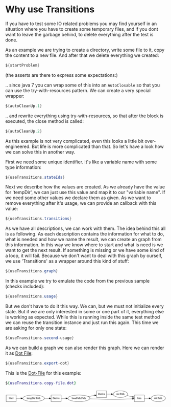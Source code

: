# Why use Transitions

If you have to test some IO related problems you may find yourself in an situation where you have to create some
temporary files, and if you dont want to leave the garbage behind, to delete everything after the test is done.

As an example we are trying to create a directory, write some file to it, copy the content to a new file.
And after that we delete everything we created:

```java
${startProblem}
```

(the asserts are there to express some expectations:)

.. since java 7 you can wrap some of this into an `AutoClosable` so that you can use the try-with-resources pattern.
We can create a very special wrapper:

```java
${autoCleanUp.1}
```

.. and rewrite everything using try-with-resources, so that after the block is executed, the close method is called:

```java
${autoCleanUp.2}
```

As this example is not very complicated, even this looks a little bit over-engineered.
But life is more complicated than that. So let's have a look how we can solve this in another way.

First we need some unique identifier. It's like a variable name with some type information:

```java
${useTransitions.stateIds}
```

Next we describe how the values are created. As we already have the value for 'tempDir', we can just use this value
and map it to our "variable name". If we need some other values we declare them as given. As we want to remove
everything after it's usage, we can provide an callback with this value:

```java
${useTransitions.transitions}
```

As we have all descriptions, we can work with them. The idea behind this all is as following. As each description
contains the information for what to do, what is needed and how we name the result, we can create an graph from
this information. In this way we know where to start and what is need is we want to get the next result. If something
is missing or we have some kind of a loop, it will fail. Because we don't want to deal with this graph by ourself,
we use 'Transitions' as a wrapper around this kind of stuff:  

```java
${useTransitions.graph}
```

In this example we try to emulate the code from the previous sample (checks included):

```java
${useTransitions.usage}
```

But we don't have to do it this way. We can, but we must not initialize every state. But if we are only interested
in some or one part of it, everything else is working as expected. While this is running inside the same test method
we can reuse the transition instance and just run this again. This time we are asking for only one state:

```java
${useTransitions.second-usage}
```

As we can build a graph we can also render this graph. Here we can render it as [Dot File](https://graphviz.org/doc/info/lang.html):                                                              

```java
${useTransitions.export-dot}
```

This is the [Dot-File](https://graphviz.org/doc/info/lang.html) for this example:

```dot
${useTransitions.copy-file.dot}
```

![Example-Dot](WhyUseTransitions.png)
